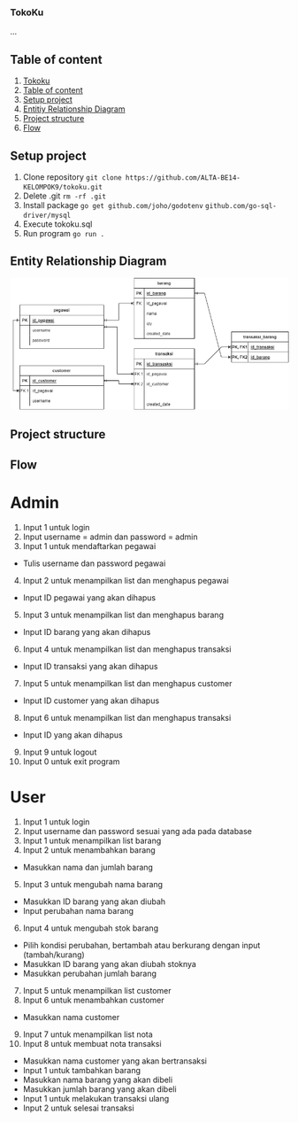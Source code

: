 ### TokoKu

...

## Table of content

1. [Tokoku](#tokoku)
2. [Table of content](#table-of-content)
3. [Setup project](#setup-project)
4. [Entitiy Relationship Diagram](#entity-relationship-diagram)
5. [Project structure](#project-structure)
6. [Flow](#flow)

## Setup project

1. Clone repository
   `git clone https://github.com/ALTA-BE14-KELOMPOK9/tokoku.git`
2. Delete .git
   `rm -rf .git`
3. Install package
   `go get github.com/joho/godotenv`
   `github.com/go-sql-driver/mysql`
4. Execute tokoku.sql
5. Run program
   `go run .`

## Entity Relationship Diagram

![erd tokoku](https://github.com/ALTA-BE14-KELOMPOK9/tokoku/blob/main/erd.png)

## Project structure

## Flow

# Admin

1. Input 1 untuk login
2. Input username = admin dan password = admin
3. Input 1 untuk mendaftarkan pegawai

-   Tulis username dan password pegawai

4. Input 2 untuk menampilkan list dan menghapus pegawai

-   Input ID pegawai yang akan dihapus

5. Input 3 untuk menampilkan list dan menghapus barang

-   Input ID barang yang akan dihapus

6. Input 4 untuk menampilkan list dan menghapus transaksi

-   Input ID transaksi yang akan dihapus

7. Input 5 untuk menampilkan list dan menghapus customer

-   Input ID customer yang akan dihapus

8. Input 6 untuk menampilkan list dan menghapus transaksi

-   Input ID yang akan dihapus

9. Input 9 untuk logout
10. Input 0 untuk exit program

# User

1. Input 1 untuk login
2. Input username dan password sesuai yang ada pada database
3. Input 1 untuk menampilkan list barang
4. Input 2 untuk menambahkan barang

-   Masukkan nama dan jumlah barang

5. Input 3 untuk mengubah nama barang

-   Masukkan ID barang yang akan diubah
-   Input perubahan nama barang

6. Input 4 untuk mengubah stok barang

-   Pilih kondisi perubahan, bertambah atau berkurang dengan input (tambah/kurang)
-   Masukkan ID barang yang akan diubah stoknya
-   Masukkan perubahan jumlah barang

7. Input 5 untuk menampilkan list customer
8. Input 6 untuk menambahkan customer

-   Masukkan nama customer

9. Input 7 untuk menampilkan list nota
10. Input 8 untuk membuat nota transaksi

-   Masukkan nama customer yang akan bertransaksi
-   Input 1 untuk tambahkan barang
-   Masukkan nama barang yang akan dibeli
-   Masukkan jumlah barang yang akan dibeli
-   Input 1 untuk melakukan transaksi ulang
-   Input 2 untuk selesai transaksi
